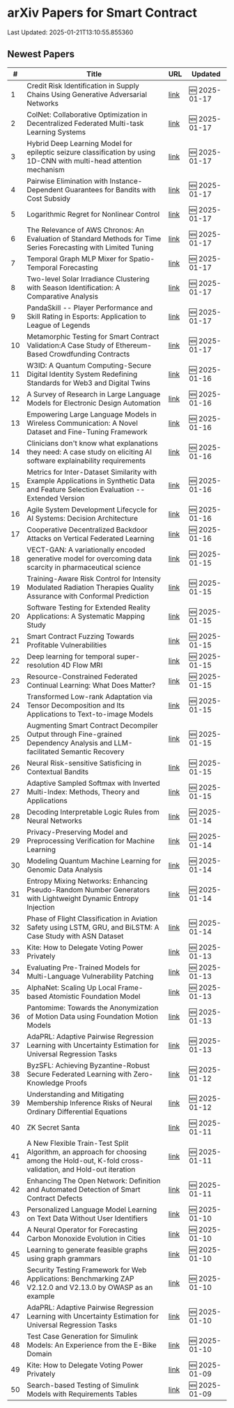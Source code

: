 # arXiv Papers for Smart Contract

Last Updated: 2025-01-21T13:10:55.855360

## Newest Papers

|\#|Title|URL|Updated|
|---|---|---|---|
|1|Credit Risk Identification in Supply Chains Using Generative Adversarial Networks|[link](http://arxiv.org/abs/2501.10348v1)|🆕 2025-01-17|
|2|ColNet: Collaborative Optimization in Decentralized Federated Multi-task Learning Systems|[link](http://arxiv.org/abs/2501.10347v1)|🆕 2025-01-17|
|3|Hybrid Deep Learning Model for epileptic seizure classification by using 1D-CNN with multi-head attention mechanism|[link](http://arxiv.org/abs/2501.10342v1)|🆕 2025-01-17|
|4|Pairwise Elimination with Instance-Dependent Guarantees for Bandits with Cost Subsidy|[link](http://arxiv.org/abs/2501.10290v1)|🆕 2025-01-17|
|5|Logarithmic Regret for Nonlinear Control|[link](http://arxiv.org/abs/2501.10261v1)|🆕 2025-01-17|
|6|The Relevance of AWS Chronos: An Evaluation of Standard Methods for Time Series Forecasting with Limited Tuning|[link](http://arxiv.org/abs/2501.10216v1)|🆕 2025-01-17|
|7|Temporal Graph MLP Mixer for Spatio-Temporal Forecasting|[link](http://arxiv.org/abs/2501.10214v1)|🆕 2025-01-17|
|8|Two-level Solar Irradiance Clustering with Season Identification: A Comparative Analysis|[link](http://arxiv.org/abs/2501.10084v1)|🆕 2025-01-17|
|9|PandaSkill -- Player Performance and Skill Rating in Esports: Application to League of Legends|[link](http://arxiv.org/abs/2501.10049v1)|🆕 2025-01-17|
|10|Metamorphic Testing for Smart Contract Validation:A Case Study of Ethereum-Based Crowdfunding Contracts|[link](http://arxiv.org/abs/2501.09955v1)|🆕 2025-01-17|
|11|W3ID: A Quantum Computing-Secure Digital Identity System Redefining Standards for Web3 and Digital Twins|[link](http://arxiv.org/abs/2501.09802v1)|🆕 2025-01-16|
|12|A Survey of Research in Large Language Models for Electronic Design Automation|[link](http://arxiv.org/abs/2501.09655v1)|🆕 2025-01-16|
|13|Empowering Large Language Models in Wireless Communication: A Novel Dataset and Fine-Tuning Framework|[link](http://arxiv.org/abs/2501.09631v1)|🆕 2025-01-16|
|14|Clinicians don't know what explanations they need: A case study on eliciting AI software explainability requirements|[link](http://arxiv.org/abs/2501.09592v1)|🆕 2025-01-16|
|15|Metrics for Inter-Dataset Similarity with Example Applications in Synthetic Data and Feature Selection Evaluation -- Extended Version|[link](http://arxiv.org/abs/2501.09591v1)|🆕 2025-01-16|
|16|Agile System Development Lifecycle for AI Systems: Decision Architecture|[link](http://arxiv.org/abs/2501.09434v1)|🆕 2025-01-16|
|17|Cooperative Decentralized Backdoor Attacks on Vertical Federated Learning|[link](http://arxiv.org/abs/2501.09320v1)|🆕 2025-01-16|
|18|VECT-GAN: A variationally encoded generative model for overcoming data scarcity in pharmaceutical science|[link](http://arxiv.org/abs/2501.08995v1)|🆕 2025-01-15|
|19|Training-Aware Risk Control for Intensity Modulated Radiation Therapies Quality Assurance with Conformal Prediction|[link](http://arxiv.org/abs/2501.08963v1)|🆕 2025-01-15|
|20|Software Testing for Extended Reality Applications: A Systematic Mapping Study|[link](http://arxiv.org/abs/2501.08909v1)|🆕 2025-01-15|
|21|Smart Contract Fuzzing Towards Profitable Vulnerabilities|[link](http://arxiv.org/abs/2501.08834v1)|🆕 2025-01-15|
|22|Deep learning for temporal super-resolution 4D Flow MRI|[link](http://arxiv.org/abs/2501.08780v1)|🆕 2025-01-15|
|23|Resource-Constrained Federated Continual Learning: What Does Matter?|[link](http://arxiv.org/abs/2501.08737v1)|🆕 2025-01-15|
|24|Transformed Low-rank Adaptation via Tensor Decomposition and Its Applications to Text-to-image Models|[link](http://arxiv.org/abs/2501.08727v1)|🆕 2025-01-15|
|25|Augmenting Smart Contract Decompiler Output through Fine-grained Dependency Analysis and LLM-facilitated Semantic Recovery|[link](http://arxiv.org/abs/2501.08670v1)|🆕 2025-01-15|
|26|Neural Risk-sensitive Satisficing in Contextual Bandits|[link](http://arxiv.org/abs/2501.08612v1)|🆕 2025-01-15|
|27|Adaptive Sampled Softmax with Inverted Multi-Index: Methods, Theory and Applications|[link](http://arxiv.org/abs/2501.08563v1)|🆕 2025-01-15|
|28|Decoding Interpretable Logic Rules from Neural Networks|[link](http://arxiv.org/abs/2501.08281v1)|🆕 2025-01-14|
|29|Privacy-Preserving Model and Preprocessing Verification for Machine Learning|[link](http://arxiv.org/abs/2501.08236v1)|🆕 2025-01-14|
|30|Modeling Quantum Machine Learning for Genomic Data Analysis|[link](http://arxiv.org/abs/2501.08193v1)|🆕 2025-01-14|
|31|Entropy Mixing Networks: Enhancing Pseudo-Random Number Generators with Lightweight Dynamic Entropy Injection|[link](http://arxiv.org/abs/2501.08031v1)|🆕 2025-01-14|
|32|Phase of Flight Classification in Aviation Safety using LSTM, GRU, and BiLSTM: A Case Study with ASN Dataset|[link](http://arxiv.org/abs/2501.07925v1)|🆕 2025-01-14|
|33|Kite: How to Delegate Voting Power Privately|[link](http://arxiv.org/abs/2501.05626v2)|🆕 2025-01-13|
|34|Evaluating Pre-Trained Models for Multi-Language Vulnerability Patching|[link](http://arxiv.org/abs/2501.07339v1)|🆕 2025-01-13|
|35|AlphaNet: Scaling Up Local Frame-based Atomistic Foundation Model|[link](http://arxiv.org/abs/2501.07155v1)|🆕 2025-01-13|
|36|Pantomime: Towards the Anonymization of Motion Data using Foundation Motion Models|[link](http://arxiv.org/abs/2501.07149v1)|🆕 2025-01-13|
|37|AdaPRL: Adaptive Pairwise Regression Learning with Uncertainty Estimation for Universal Regression Tasks|[link](http://arxiv.org/abs/2501.05809v2)|🆕 2025-01-13|
|38|ByzSFL: Achieving Byzantine-Robust Secure Federated Learning with Zero-Knowledge Proofs|[link](http://arxiv.org/abs/2501.06953v1)|🆕 2025-01-12|
|39|Understanding and Mitigating Membership Inference Risks of Neural Ordinary Differential Equations|[link](http://arxiv.org/abs/2501.06686v1)|🆕 2025-01-12|
|40|ZK Secret Santa|[link](http://arxiv.org/abs/2501.06515v1)|🆕 2025-01-11|
|41|A New Flexible Train-Test Split Algorithm, an approach for choosing among the Hold-out, K-fold cross-validation, and Hold-out iteration|[link](http://arxiv.org/abs/2501.06492v1)|🆕 2025-01-11|
|42|Enhancing The Open Network: Definition and Automated Detection of Smart Contract Defects|[link](http://arxiv.org/abs/2501.06459v1)|🆕 2025-01-11|
|43|Personalized Language Model Learning on Text Data Without User Identifiers|[link](http://arxiv.org/abs/2501.06062v1)|🆕 2025-01-10|
|44|A Neural Operator for Forecasting Carbon Monoxide Evolution in Cities|[link](http://arxiv.org/abs/2501.06007v1)|🆕 2025-01-10|
|45|Learning to generate feasible graphs using graph grammars|[link](http://arxiv.org/abs/2501.06003v1)|🆕 2025-01-10|
|46|Security Testing Framework for Web Applications: Benchmarking ZAP V2.12.0 and V2.13.0 by OWASP as an example|[link](http://arxiv.org/abs/2501.05907v1)|🆕 2025-01-10|
|47|AdaPRL: Adaptive Pairwise Regression Learning with Uncertainty Estimation for Universal Regression Tasks|[link](http://arxiv.org/abs/2501.05809v1)|🆕 2025-01-10|
|48|Test Case Generation for Simulink Models: An Experience from the E-Bike Domain|[link](http://arxiv.org/abs/2501.05792v1)|🆕 2025-01-10|
|49|Kite: How to Delegate Voting Power Privately|[link](http://arxiv.org/abs/2501.05626v1)|🆕 2025-01-09|
|50|Search-based Testing of Simulink Models with Requirements Tables|[link](http://arxiv.org/abs/2501.05412v1)|🆕 2025-01-09|

